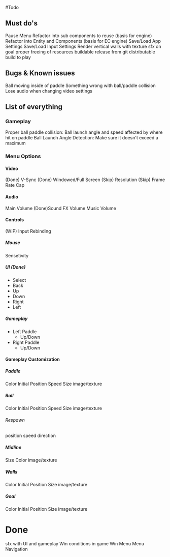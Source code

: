 #Todo

## Must do's
Pause Menu
Refactor into sub components to reuse (basis for engine)
Refactor into Entity and Components (basis for EC engine)
Save/Load App Settings
Save/Load Input Settings
Render vertical walls with texture
sfx on goal
proper freeing of resources
buildable release from git
distributable build to play

## Bugs & Known issues
Ball moving inside of paddle
    Something wrong with ball/paddle collision
Lose audio when changing video settings

## List of everything
### Gameplay 
Proper ball paddle collision: Ball launch angle and speed affected by where hit on paddle
Ball Launch Angle Detection: Make sure it doesn't exceed a maximum

### Menu Options
#### Video
(Done) V-Sync
(Done) Windowed/Full Screen
(Skip) Resolution
(Skip) Frame Rate Cap

#### Audio
Main Volume
(Done)Sound FX Volume
Music Volume

#### Controls
(WIP) Input Rebinding

##### Mouse
Sensetivity

##### UI (Done)
- Select
- Back
- Up
- Down
- Right
- Left

##### Gameplay
- Left Paddle
  - Up/Down
- Right Paddle
  - Up/Down

#### Gameplay Customization
##### Paddle
Color
Initial Position
Speed
Size
image/texture

##### Ball
Color
Initial Position
Speed
Size
image/texture

###### Respawn
position
speed
direction

##### Midline
Size
Color
image/texture

##### Walls
Color
Initial Position
Size
image/texture

##### Goal 
Color
Initial Position
Size
image/texture


# Done
sfx with UI and gameplay
Win conditions in game
Win Menu
Menu Navigation
